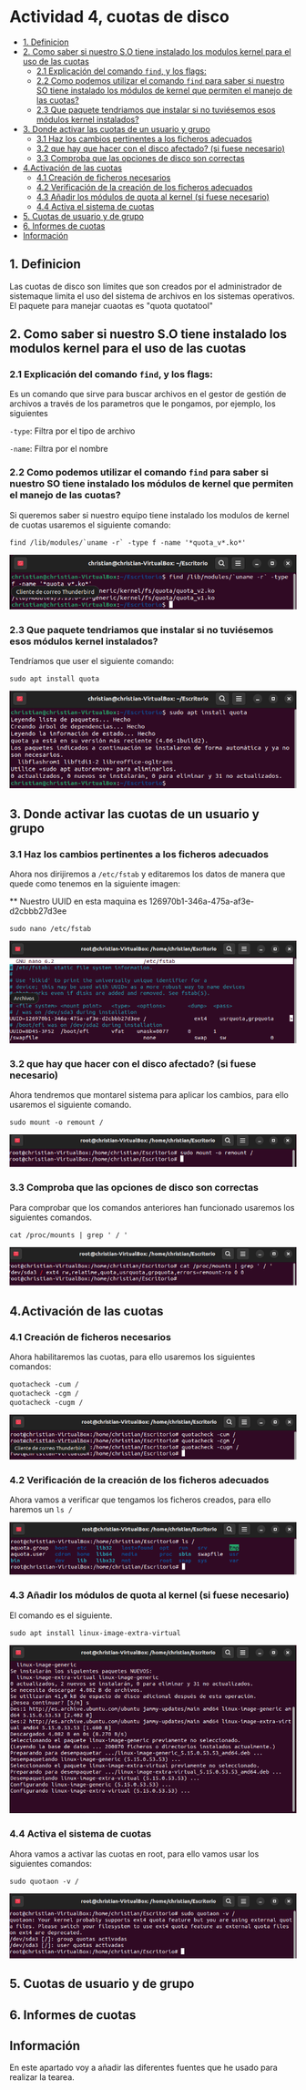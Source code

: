 # Actividad 4, cuotas de disco

- [1. Definicion](#1-definicion)
- [2. Como saber si nuestro S.O tiene instalado los modulos kernel para el uso de las cuotas](#2-como-saber-si-nuestro-so-tiene-instalado-los-modulos-kernel-para-el-uso-de-las-cuotas)
  - [2.1 Explicación del comando `find`, y los flags:](#21-explicación-del-comando-find-y-los-flags)
  - [2.2 Como podemos utilizar el comando `find` para saber si nuestro SO tiene instalado los módulos de kernel que permiten el manejo de las cuotas?](#22-como-podemos-utilizar-el-comando-find-para-saber-si-nuestro-so-tiene-instalado-los-módulos-de-kernel-que-permiten-el-manejo-de-las-cuotas)
  - [2.3 Que paquete tendriamos que instalar si no tuviésemos esos módulos kernel instalados?](#23-que-paquete-tendriamos-que-instalar-si-no-tuviésemos-esos-módulos-kernel-instalados)
- [3. Donde activar las cuotas de un usuario y grupo](#3-donde-activar-las-cuotas-de-un-usuario-y-grupo)
  - [3.1 Haz los cambios pertinentes a los ficheros adecuados](#31-haz-los-cambios-pertinentes-a-los-ficheros-adecuados)
  - [3.2 que hay que hacer con el disco afectado? (si fuese necesario)](#32-que-hay-que-hacer-con-el-disco-afectado-si-fuese-necesario)
  - [3.3 Comproba que las opciones de disco son correctas](#33-comproba-que-las-opciones-de-disco-son-correctas)
- [4.Activación de las cuotas](#4activación-de-las-cuotas)
  - [4.1 Creación de ficheros necesarios](#41-creación-de-ficheros-necesarios)
  - [4.2 Verificación de la creación de los ficheros adecuados](#42-verificación-de-la-creación-de-los-ficheros-adecuados)
  - [4.3 Añadir los módulos de quota al kernel (si fuese necesario)](#43-añadir-los-módulos-de-quota-al-kernel-si-fuese-necesario)
  - [4.4 Activa el sistema de cuotas](#44-activa-el-sistema-de-cuotas)
- [5. Cuotas de usuario y de grupo](#5-cuotas-de-usuario-y-de-grupo)
- [6. Informes de cuotas](#6-informes-de-cuotas)
- [Información](#información)

## 1. Definicion
Las cuotas de disco son límites que son creados por el administrador de sistemaque limita el uso del sistema de archivos en los sistemas operativos. El paquete para manejar cuaotas es "quota quotatool"

## 2. Como saber si nuestro S.O tiene instalado los modulos kernel para el uso de las cuotas

### 2.1 Explicación del comando `find`, y los flags:
Es un comando que sirve para buscar archivos en el gestor de gestión de archivos a través de los parametros que le pongamos, por ejemplo, los siguientes

`-type`: Filtra por el tipo de archivo


`-name`: Filtra por el nombre

### 2.2 Como podemos utilizar el comando `find` para saber si nuestro SO tiene instalado los módulos de kernel que permiten el manejo de las cuotas?

Si queremos saber si nuestro equipo tiene instalado los modulos de kernel de cuotas usaremos el siguiente comando:

~~~
find /lib/modules/`uname -r` -type f -name '*quota_v*.ko*'
~~~

![Busqueda de los paquetes de quota](Imagenes/cap1.png)

### 2.3 Que paquete tendriamos que instalar si no tuviésemos esos módulos kernel instalados?

Tendríamos que user el siguiente comando:

~~~
sudo apt install quota
~~~

![Instalación de quota](Imagenes/cap2.png)

## 3. Donde activar las cuotas de un usuario y grupo

### 3.1 Haz los cambios pertinentes a los ficheros adecuados

Ahora nos dirijiremos a `/etc/fstab` y editaremos los datos de manera que quede como tenemos en la siguiente imagen:

** Nuestro UUID en esta maquina es 126970b1-346a-475a-af3e-d2cbbb27d3ee

~~~
sudo nano /etc/fstab
~~~
![Configuración de /fstab](Imagenes/cap3.png)


### 3.2 que hay que hacer con el disco afectado? (si fuese necesario)

Ahora tendremos que montarel sistema para aplicar los cambios, para ello usaremos el siguiente comando.

~~~
sudo mount -o remount /
~~~

![montaje del disco con la configuración de quotas](Imagenes/cap6.png)

### 3.3 Comproba que las opciones de disco son correctas

Para comprobar que los comandos anteriores han funcionado usaremos los siguientes comandos.

~~~
cat /proc/mounts | grep ' / '
~~~

![comprobacion de las opciones de disco](Imagenes/cap5.png)

## 4.Activación de las cuotas

### 4.1 Creación de ficheros necesarios

Ahora habilitaremos las cuotas, para ello usaremos los siguientes comandos:

~~~
quotacheck -cum /
quotacheck -cgm /
quotacheck -cugm /
~~~
![habilitación de cuotas](Imagenes/cap7.png)

### 4.2 Verificación de la creación de los ficheros adecuados
Ahora vamos a verificar que tengamos los ficheros creados, para ello haremos un `ls /`

![Verificación de la creacion](Imagenes/cap9.png)

### 4.3 Añadir los módulos de quota al kernel (si fuese necesario)
El comando es el siguiente.

~~~
sudo apt install linux-image-extra-virtual
~~~

![Añadimos los modulos kernel](Imagenes/cap8.png)

### 4.4 Activa el sistema de cuotas
Ahora vamos a activar las cuotas en root, para ello vamos usar los siguientes comandos:

~~~
sudo quotaon -v /
~~~

![activacion de las cuotas](Imagenes/cap10.png)

## 5. Cuotas de usuario y de grupo



## 6. Informes de cuotas



## Información
En este apartado voy a añadir las diferentes fuentes que he usado para realizar la tearea.

